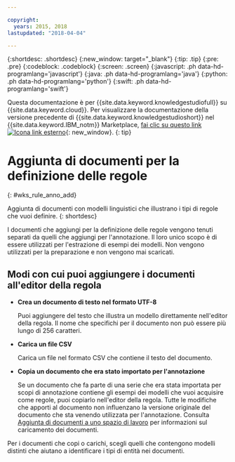 ```yaml
---

copyright:
  years: 2015, 2018
lastupdated: "2018-04-04"

---
```


{:shortdesc: .shortdesc}
{:new_window: target="_blank"}
{:tip: .tip}
{:pre: .pre}
{:codeblock: .codeblock}
{:screen: .screen}
{:javascript: .ph data-hd-programlang='javascript'}
{:java: .ph data-hd-programlang='java'}
{:python: .ph data-hd-programlang='python'}
{:swift: .ph data-hd-programlang='swift'}

Questa documentazione è per {{site.data.keyword.knowledgestudiofull}} su {{site.data.keyword.cloud}}. Per visualizzare la documentazione della versione precedente di {{site.data.keyword.knowledgestudioshort}} nel {{site.data.keyword.IBM_notm}} Marketplace, [fai clic su questo link ![Icona link esterno](../../icons/launch-glyph.svg "Icona link esterno")](https://console.bluemix.net/docs/services/knowledge-studio/rule-annotator-add-doc.html){: new_window}.
{: tip}

# Aggiunta di documenti per la definizione delle regole 
{: #wks_rule_anno_add}

Aggiunta di documenti con modelli linguistici che illustrano i tipi di regole che vuoi definire.
{: shortdesc}

I documenti che aggiungi per la definizione delle regole vengono tenuti separati da quelli che aggiungi per l'annotazione. Il loro unico scopo è di essere utilizzati per l'estrazione di esempi dei modelli. Non vengono utilizzati per la preparazione e non vengono mai scaricati.

## Modi con cui puoi aggiungere i documenti all'editor della regola

- **Crea un documento di testo nel formato UTF-8**

    Puoi aggiungere del testo che illustra un modello direttamente nell'editor della regola. Il nome che specifichi per il documento non può essere più lungo di 256 caratteri.

- **Carica un file CSV**

    Carica un file nel formato CSV che contiene il testo del documento.

- **Copia un documento che era stato importato per l'annotazione**

    Se un documento che fa parte di una serie che era stata importata per scopi di annotazione contiene gli esempi dei modelli che vuoi acquisire come regole, puoi copiarlo nell'editor della regola. Tutte le modifiche che apporti al documento non influenzano la versione originale del documento che sta venendo utilizzata per l'annotazione. Consulta [Aggiunta di documenti a uno spazio di lavoro](/docs/services/watson-knowledge-studio/documents-for-annotation.html#wks_projadd) per informazioni sul caricamento dei documenti.

Per i documenti che copi o carichi, scegli quelli che contengono modelli distinti che aiutano a identificare i tipi di entità nei documenti.
